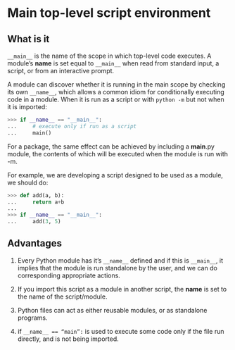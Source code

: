 # Main top-level script environment
## What is it
`__main__` is the name of the scope in which top-level code executes. A module’s **name** is set equal to `__main__` when read from standard input, a script, or from an interactive prompt.

A module can discover whether it is running in the main scope by checking its own `__name__`, which allows a common idiom for conditionally executing code in a module. When it is run as a script or with `python -m` but not when it is imported:
```python
>>> if __name__ == "__main__":
...     # execute only if run as a script
...     main()
```
For a package, the same effect can be achieved by including a **main**.py module, the contents of which will be executed when the module is run with -m.

For example, we are developing a script designed to be used as a module, we should do:
```python
>>> def add(a, b):
...     return a+b
...
>>> if __name__ == "__main__":
...     add(3, 5)
```
## Advantages

1. Every Python module has it’s `__name__` defined and if this is `__main__`, it implies that the module is run standalone by the user, and we can do corresponding appropriate actions.

2. If you import this script as a module in another script, the **name** is set to the name of the script/module.

3. Python files can act as either reusable modules, or as standalone programs.

4. if `__name__ == “main”:` is used to execute some code only if the file run directly, and is not being imported.
